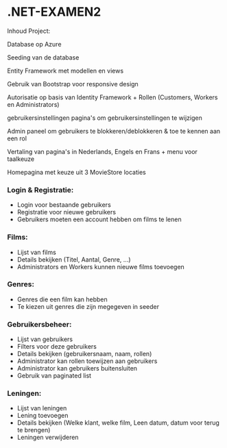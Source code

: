 # .NET-EXAMEN2

Inhoud Project:
  
  Database op Azure
  
  Seeding van de database
  
  Entity Framework met modellen en views
  
  Gebruik van Bootstrap voor responsive design
  
  Autorisatie op basis van Identity Framework + Rollen (Customers, Workers en Administrators)
  
  gebruikersinstellingen pagina's om gebruikersinstellingen te wijzigen
  
  Admin paneel om gebruikers te blokkeren/deblokkeren & toe te kennen aan een rol
  
  Vertaling van pagina's in Nederlands, Engels en Frans + menu voor taalkeuze
  
  Homepagina met keuze uit 3 MovieStore locaties
  
  ### Login & Registratie:
  - Login voor bestaande gebruikers
  - Registratie voor nieuwe gebruikers
  - Gebruikers moeten een account hebben om films te lenen
  
  ### Films:
  - Lijst van films
  - Details bekijken (Titel, Aantal, Genre, ...)
  - Administrators en Workers kunnen nieuwe films toevoegen
  
  ### Genres:
  - Genres die een film kan hebben
  - Te kiezen uit genres die zijn megegeven in seeder

  ### Gebruikersbeheer:
  - Lijst van gebruikers
  - Filters voor deze gebruikers
  - Details bekijken (gebruikersnaam, naam, rollen)
  - Administrator kan rollen toewijzen aan gebruikers
  - Administrator kan gebruikers buitensluiten
  - Gebruik van paginated list
  
  ### Leningen:
  - Lijst van leningen
  - Lening toevoegen
  - Details bekijken (Welke klant, welke film, Leen datum, datum voor terug te brengen)
  - Leningen verwijderen
